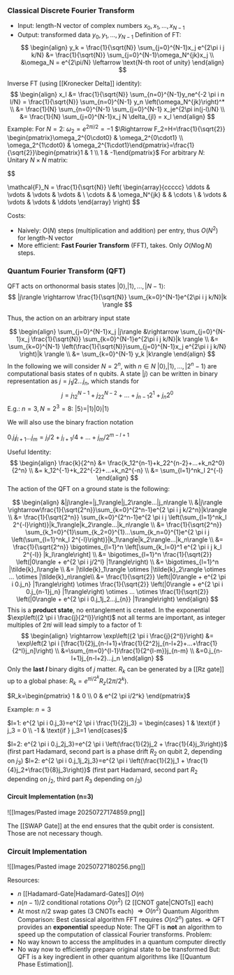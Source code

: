 ### Classical Discrete Fourier Transform
- Input: length-N vector of complex numbers $x_0,x_1,…,x_{N-1}$
- Output: transformed data $y_0,y_1,…,y_{N-1}$
Definition of FT:
$$
\begin{align}
y_k = \frac{1}{\sqrt{N}} \sum_{j=0}^{N-1}x_j e^{2\pi i j k/N} &= \frac{1}{\sqrt{N}} \sum_{j=0}^{N-1}\omega_N^{jk}x_j \\
&\omega_N = e^{2\pi/N} \leftarrow \text{N-th root of unity}
\end{align}
$$

Inverse FT (using [[Kronecker Delta]] identity):
$$
\begin{align}
x_l &= \frac{1}{\sqrt{N}} \sum_{n=0}^{N-1}y_ne^{-2 \pi i n l/N} = \frac{1}{\sqrt{N}} \sum_{n=0}^{N-1} y_n \left(\omega_N^{jk}\right)^* \\
&= \frac{1}{N} \sum_{n=0}^{N-1} \sum_{j=0}^{N-1} x_je^{2\pi in(j-l)/N} \\
&= \frac{1}{N} \sum_{j=0}^{N-1}x_j N \delta_{jl} = x_l
\end{align}
$$
Example: For $N=2$: $\omega_2=e^{2 \pi i /2}=-1$
$\Rightarrow F_2=H=\frac{1}{\sqrt{2}} \begin{pmatrix}\omega_2^{0\cdot0} & \omega_2^{0\cdot1} \\ \omega_2^{1\cdot0} & \omega_2^{1\cdot1}\end{pmatrix}=\frac{1}{\sqrt{2}}\begin{pmatrix}1 & 1 \\ 1 & -1\end{pmatrix}$
For arbitrary $N$: Unitary $N \times N$ matrix:

$$

\mathcal{F}_N = \frac{1}{\sqrt{N}} \left(
\begin{array}{ccccc}
\ddots & \vdots & \vdots & \vdots & \\
\cdots & & \omega_N^{jk} & & \cdots \\
& \vdots & \vdots & \vdots & \ddots
\end{array}
\right)
$$

Costs:
- Naively: $O(N)$ steps (multiplication and addition) per entry, thus $O(N^2)$ for length-N vector
- More efficient: **Fast Fourier Transform** (FFT), takes. Only $O(N\log N)$ steps.

### Quantum Fourier Transform (QFT)
QFT acts on orthonormal basis states $|0\rangle,|1\rangle,…,|N-1\rangle$:
$$
|j\rangle \rightarrow \frac{1}{\sqrt{N}} \sum_{k=0}^{N-1}e^{2\pi i j k/N}|k \rangle
$$

Thus, the action on an arbitrary input state

$$
\begin{align}
\sum_{j=0}^{N-1}x_j |j\rangle &\rightarrow \sum_{j=0}^{N-1}x_j \frac{1}{\sqrt{N}} \sum_{k=0}^{N-1}e^{2\pi i j k/N}|k \rangle \\
&= \sum_{k=0}^{N-1} \left(\frac{1}{\sqrt{N}}\sum_{j=0}^{N-1}x_j e^{2\pi i j k/N} \right)|k \rangle \\
&= \sum_{k=0}^{N-1} y_k |k\rangle
\end{align}
$$
In the following we will consider $N=2^n$, with $n \in N$ $|0\rangle,|1\rangle,…,|2^n-1\rangle$ are computational basis states of n qubits.
A state $|j\rangle$ can be written in binary representation as $j=j_1j2…j_n$, which stands for
$$
j=j_12^{N-1}+j_22^{N-2} + … + j_{n-1}2^1+j_n2^0
$$
E.g.: $n=3,N=2^3=8$: $|5\rangle=|1\rangle|0\rangle|1\rangle$

We will also use the binary fraction notation

$0.j_lj_{l+1}…j_m=j_l/2 + j_{l+1}/4 + … + j_m/2^{m-l+1}$

Useful Identity:
$$
\begin{align}
\frac{k}{2^n} &= \frac{k_12^{n-1}+k_22^{n-2}+…+k_n2^0}{2^n} \\
&= k_12^{-1}+k_22^{-2}+…+k_n2^{-n} \\
&= \sum_{l=1}^nk_l 2^{-l}
\end{align}
$$
The action of the QFT on a ground state is the following:

$$
\begin{align}
&|j\rangle=|j_1\rangle|j_2\rangle…|j_n\rangle \\
&|j\rangle \rightarrow\frac{1}{\sqrt{2^n}}\sum_{k=0}^{2^n-1}e^{2 \pi i j k/2^n}|k\rangle \\
&= \frac{1}{\sqrt{2^n}} \sum_{k=0}^{2^n-1}e^{2 \pi i j \left(\sum_{l=1}^nk_l 2^{-l}\right)}|k_1\rangle|k_2\rangle…|k_n\rangle \\
&= \frac{1}{\sqrt{2^n}} \sum_{k_1=0}^{1}\sum_{k_2=0}^{1}…\sum_{k_n=0}^{1}e^{2 \pi i j \left(\sum_{l=1}^nk_l 2^{-l}\right)}|k_1\rangle|k_2\rangle…|k_n\rangle \\
&= \frac{1}{\sqrt{2^n}} \bigotimes_{l=1}^n \left[\sum_{k_l=0}^1 e^{2 \pi i j k_l 2^{-l}} |k_l\rangle\right] \\
&= \bigotimes_{l=1}^n \frac{1}{\sqrt{2}} \left(|0\rangle + e^{2 \pi i j/2^l} |1\rangle\right) \\
&= \bigotimes_{l=1}^n |\tilde{k}_l\rangle \\
&= |\tilde{k}_1\rangle \otimes |\tilde{k}_2\rangle \otimes … \otimes |\tilde{k}_n\rangle\\
&= \frac{1}{\sqrt{2}} \left(|0\rangle + e^{2 \pi i 0.j_n} |1\rangle\right) \otimes \frac{1}{\sqrt{2}} \left(|0\rangle + e^{2 \pi i 0.j_{n-1}j_n} |1\rangle\right) \otimes … \otimes \frac{1}{\sqrt{2}} \left(|0\rangle + e^{2 \pi i 0.j_1j_2…j_{n}} |1\rangle\right)
\end{align}
$$
This is a **product state**, no entanglement is created. In the exponential $\exp\left({2 \pi i \frac{j}{2^l}}\right)$ not all terms are important, as integer multiples of $2 \pi i$ will lead simply to a factor of 1:
$$
\begin{align}
\rightarrow \exp\left({2 \pi i \frac{j}{2^l}}\right) &= \exp\left(2 \pi i [\frac{1}{2}j_{n-l+1}+\frac{1}{2^2}j_{n-l+2}+…+\frac{1}{2^l}j_n]\right) \\
&=\sum_{m=0}^{l-1}\frac{1}{2^{l-m}}j_{n-m} \\ 
&=0.j_{n-l+1}j_{n-l+2}…j_n
\end{align}
$$
Only the **last $l$** binary digits of $j$ matter.
$R_k$ can be generated by a [[Rz gate]] up to a global phase: $R_k=e^{\pi i/2^k} R_z(2 \pi/2^k)$. 

$R_k=\begin{pmatrix} 1 & 0 \\ 0 & e^{2 \pi i/2^k} \end{pmatrix}$

Example: $n=3$

$l=1: e^{2 \pi i 0.j_3}=e^{2 \pi i \frac{1}{2}j_3} = \begin{cases} 1 & \text{if } j_3 = 0 \\ -1 & \text{if } j_3=1 \end{cases}$   

$l=2: e^{2 \pi i 0.j_2j_3}=e^{2 \pi i \left(\frac{1}{2}j_2 + \frac{1}{4}j_3\right)}$ (first part Hadamard, second part is a phase drift $R_2$ on qubit 2, depending on $j_3$) 
$l=2: e^{2 \pi i 0.j_1j_2j_3}=e^{2 \pi i \left(\frac{1}{2}j_1 + \frac{1}{4}j_2+\frac{1}{8}j_3\right)}$ (first part Hadamard, second part $R_2$ depending on $j_2$, third part $R_3$ depending on $j_3$) 
#### Circuit Implementation (n=3)
![[Images/Pasted image 20250727174859.png]]

The [[SWAP Gate]] at the end ensures that the qubit order is consistent. Those are not necessary though.

### Circuit Implementation
![[Images/Pasted image 20250727180256.png]]

Resources:
- $n$ [[Hadamard-Gate|Hadamard-Gates]] $O(n)$
- $n(n-1)/2$ conditional rotations $O(n^2)$ (2 [[CNOT gate|CNOTs]] each)
- At most $n/2$ swap gates (3 CNOTs each)
$\Rightarrow O(n^2)$ Quantum Algorithm
Comparison: Best classical algorithm FFT requires $O(n2^n)$ gates.
$\Rightarrow$ QFT provides an **exponential** speedup
Note:
The QFT is **not** an algorithm to speed up the computation of classical Fourier transforms.
Problem:
- No way known to access the amplitudes in a quantum computer directly
- No way now to efficiently prepare original state to be transformed
But: QFT is a key ingredient in other quantum algorithms like [[Quantum Phase Estimation]].